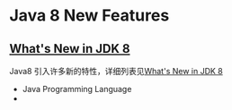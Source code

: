 # Java 8 New Features

##  [What's New in JDK 8](http://www.oracle.com/technetwork/java/javase/8-whats-new-2157071.html)
Java8 引入许多新的特性，详细列表见[What's New in JDK 8](http://www.oracle.com/technetwork/java/javase/8-whats-new-2157071.html)
- Java Programming Language
-
